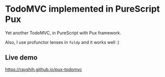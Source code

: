 # TodoMVC implemented in PureScript Pux

Yet another TodoMVC, in PureScript with Pux framework.

Also, I use profunctor lenses in `foldp` and it works well :)

## Live demo

<https://rayshih.github.io/pux-todomvc>
